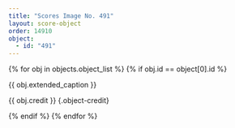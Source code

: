 ```yaml
---
title: "Scores Image No. 491"
layout: score-object
order: 14910
object:
  - id: "491"
---
```


{% for obj in objects.object_list %}
{% if obj.id == object[0].id %}

{{ obj.extended_caption }}

{{ obj.credit }} {.object-credit}

{% endif %}
{% endfor %}
